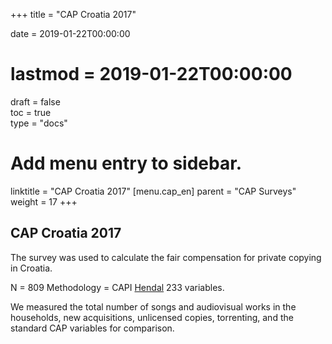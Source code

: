 +++
title = "CAP Croatia 2017"

date = 2019-01-22T00:00:00
# lastmod = 2019-01-22T00:00:00

draft = false  
toc = true  
type = "docs"  

# Add menu entry to sidebar.
linktitle = "CAP Croatia 2017"
[menu.cap_en]
  parent = "CAP Surveys"
  weight = 17
+++

## CAP Croatia 2017

The survey was used to calculate the fair compensation for private copying in Croatia.

N = 809
Methodology = CAPI [Hendal](http://www.hendal.hr/)
233 variables.

We measured the total number of songs and audiovisual works in the households, new acquisitions, unlicensed copies, torrenting, and the standard CAP variables for comparison. 
